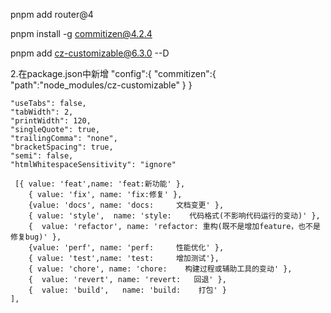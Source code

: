 pnpm  add router@4

<!-- git提交代码规范 -->
pnpm  install  -g commitizen@4.2.4

pnpm  add cz-customizable@6.3.0  --D

2.在package.json中新增
"config":{
    "commitizen":{
        "path":"node_modules/cz-customizable"
    }
}


    "useTabs": false,
    "tabWidth": 2,
    "printWidth": 120,
    "singleQuote": true,
    "trailingComma": "none",
    "bracketSpacing": true,
    "semi": false,
    "htmlWhitespaceSensitivity": "ignore"

     [{ value: 'feat',name: 'feat:新功能' },
        { value: 'fix', name: 'fix:修复' },
        {value: 'docs', name: 'docs:     文档变更' },
        { value: 'style',  name: 'style:    代码格式(不影响代码运行的变动)' },
        {  value: 'refactor', name: 'refactor: 重构(既不是增加feature，也不是修复bug)' },
        {value: 'perf', name: 'perf:     性能优化' },
        { value: 'test',name: 'test:     增加测试'},
        { value: 'chore', name: 'chore:    构建过程或辅助工具的变动' },
        {  value: 'revert', name: 'revert:   回退' },
        {  value: 'build',   name: 'build:    打包' }
    ],